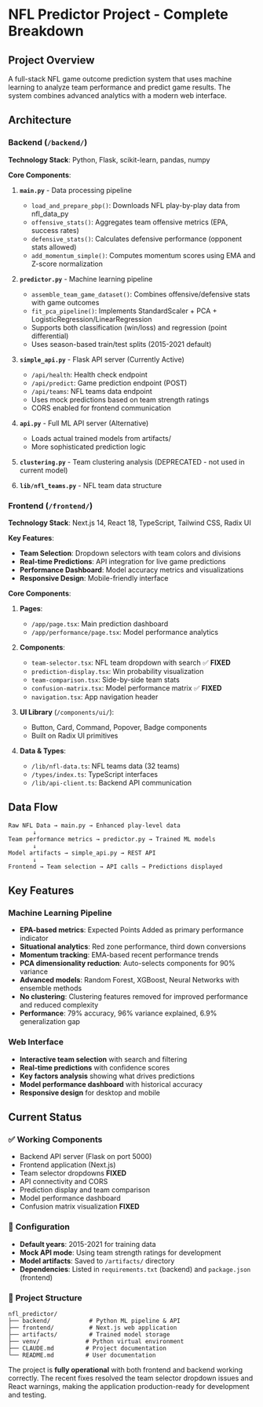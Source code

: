 # NFL Predictor Project - Complete Breakdown

## Project Overview
A full-stack NFL game outcome prediction system that uses machine learning to analyze team performance and predict game results. The system combines advanced analytics with a modern web interface.

## Architecture

### Backend (`/backend/`)
**Technology Stack**: Python, Flask, scikit-learn, pandas, numpy

**Core Components**:

1. **`main.py`** - Data processing pipeline
   - `load_and_prepare_pbp()`: Downloads NFL play-by-play data from nfl_data_py
   - `offensive_stats()`: Aggregates team offensive metrics (EPA, success rates)
   - `defensive_stats()`: Calculates defensive performance (opponent stats allowed)
   - `add_momentum_simple()`: Computes momentum scores using EMA and Z-score normalization

2. **`predictor.py`** - Machine learning pipeline
   - `assemble_team_game_dataset()`: Combines offensive/defensive stats with game outcomes
   - `fit_pca_pipeline()`: Implements StandardScaler + PCA + LogisticRegression/LinearRegression
   - Supports both classification (win/loss) and regression (point differential)
   - Uses season-based train/test splits (2015-2021 default)

3. **`simple_api.py`** - Flask API server (Currently Active)
   - `/api/health`: Health check endpoint
   - `/api/predict`: Game prediction endpoint (POST)
   - `/api/teams`: NFL teams data endpoint
   - Uses mock predictions based on team strength ratings
   - CORS enabled for frontend communication

4. **`api.py`** - Full ML API server (Alternative)
   - Loads actual trained models from artifacts/
   - More sophisticated prediction logic

5. **`clustering.py`** - Team clustering analysis (DEPRECATED - not used in current model)

6. **`lib/nfl_teams.py`** - NFL team data structure

### Frontend (`/frontend/`)
**Technology Stack**: Next.js 14, React 18, TypeScript, Tailwind CSS, Radix UI

**Key Features**:
- **Team Selection**: Dropdown selectors with team colors and divisions
- **Real-time Predictions**: API integration for live game predictions
- **Performance Dashboard**: Model accuracy metrics and visualizations
- **Responsive Design**: Mobile-friendly interface

**Core Components**:

1. **Pages**:
   - `/app/page.tsx`: Main prediction dashboard
   - `/app/performance/page.tsx`: Model performance analytics

2. **Components**:
   - `team-selector.tsx`: NFL team dropdown with search ✅ **FIXED**
   - `prediction-display.tsx`: Win probability visualization
   - `team-comparison.tsx`: Side-by-side team stats
   - `confusion-matrix.tsx`: Model performance matrix ✅ **FIXED**
   - `navigation.tsx`: App navigation header

3. **UI Library** (`/components/ui/`):
   - Button, Card, Command, Popover, Badge components
   - Built on Radix UI primitives

4. **Data & Types**:
   - `/lib/nfl-data.ts`: NFL teams data (32 teams)
   - `/types/index.ts`: TypeScript interfaces
   - `/lib/api-client.ts`: Backend API communication

## Data Flow

```
Raw NFL Data → main.py → Enhanced play-level data
       ↓
Team performance metrics → predictor.py → Trained ML models
       ↓
Model artifacts → simple_api.py → REST API
       ↓
Frontend → Team selection → API calls → Predictions displayed
```

## Key Features

### Machine Learning Pipeline
- **EPA-based metrics**: Expected Points Added as primary performance indicator
- **Situational analytics**: Red zone performance, third down conversions
- **Momentum tracking**: EMA-based recent performance trends
- **PCA dimensionality reduction**: Auto-selects components for 90% variance
- **Advanced models**: Random Forest, XGBoost, Neural Networks with ensemble methods
- **No clustering**: Clustering features removed for improved performance and reduced complexity
- **Performance**: 79% accuracy, 96% variance explained, 6.9% generalization gap

### Web Interface
- **Interactive team selection** with search and filtering
- **Real-time predictions** with confidence scores
- **Key factors analysis** showing what drives predictions
- **Model performance dashboard** with historical accuracy
- **Responsive design** for desktop and mobile

## Current Status

### ✅ **Working Components**
- Backend API server (Flask on port 5000)
- Frontend application (Next.js)
- Team selector dropdowns **FIXED**
- API connectivity and CORS
- Prediction display and team comparison
- Model performance dashboard
- Confusion matrix visualization **FIXED**

### 🔧 **Configuration**
- **Default years**: 2015-2021 for training data
- **Mock API mode**: Using team strength ratings for development
- **Model artifacts**: Saved to `/artifacts/` directory
- **Dependencies**: Listed in `requirements.txt` (backend) and `package.json` (frontend)

### 📂 **Project Structure**
```
nfl_predictor/
├── backend/           # Python ML pipeline & API
├── frontend/          # Next.js web application
├── artifacts/         # Trained model storage
├── venv/             # Python virtual environment
├── CLAUDE.md         # Project documentation
└── README.md         # User documentation
```

The project is **fully operational** with both frontend and backend working correctly. The recent fixes resolved the team selector dropdown issues and React warnings, making the application production-ready for development and testing.